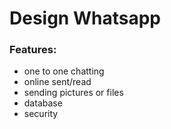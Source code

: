 # Design Whatsapp

### Features:
- one to one chatting
- online sent/read
- sending pictures or files
- database
- security

 	